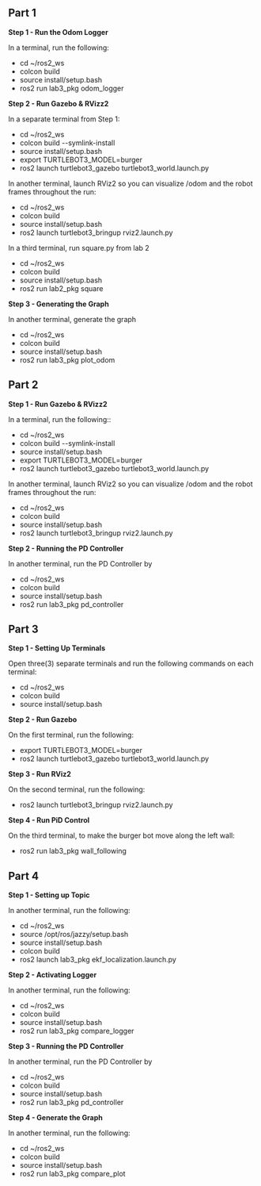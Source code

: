 ## Part 1
**Step 1 - Run the Odom Logger**

In a terminal, run the following:
- cd ~/ros2_ws
- colcon build
- source install/setup.bash
- ros2 run lab3_pkg odom_logger

**Step 2 - Run Gazebo & RVizz2**

In a separate terminal from Step 1:
- cd ~/ros2_ws
- colcon build --symlink-install
- source install/setup.bash
- export TURTLEBOT3_MODEL=burger
- ros2 launch turtlebot3_gazebo turtlebot3_world.launch.py

In another terminal, launch RViz2 so you can visualize /odom and the robot frames throughout the run:
- cd ~/ros2_ws
- colcon build 
- source install/setup.bash
- ros2 launch turtlebot3_bringup rviz2.launch.py

In a third terminal, run square.py from lab 2
- cd ~/ros2_ws
- colcon build 
- source install/setup.bash
- ros2 run lab2_pkg square

**Step 3 - Generating the Graph**

In another terminal, generate the graph
- cd ~/ros2_ws
- colcon build 
- source install/setup.bash
- ros2 run lab3_pkg plot_odom

## Part 2

**Step 1 - Run Gazebo & RVizz2**

In a terminal, run the following::
- cd ~/ros2_ws
- colcon build --symlink-install
- source install/setup.bash
- export TURTLEBOT3_MODEL=burger
- ros2 launch turtlebot3_gazebo turtlebot3_world.launch.py

In another terminal, launch RViz2 so you can visualize /odom and the robot frames throughout the run:
- cd ~/ros2_ws
- colcon build 
- source install/setup.bash
- ros2 launch turtlebot3_bringup rviz2.launch.py

**Step 2 - Running the PD Controller**

In another terminal, run the PD Controller by
- cd ~/ros2_ws
- colcon build
- source install/setup.bash
- ros2 run lab3_pkg pd_controller

## Part 3
**Step 1 - Setting Up Terminals**

Open three(3) separate terminals and run the following commands on each terminal:
- cd ~/ros2_ws
- colcon build
- source install/setup.bash

**Step 2 - Run Gazebo**

On the first terminal, run the following:
- export TURTLEBOT3_MODEL=burger
- ros2 launch turtlebot3_gazebo turtlebot3_world.launch.py

**Step 3 - Run RViz2**

On the second terminal, run the following:
- ros2 launch turtlebot3_bringup rviz2.launch.py

**Step 4 - Run PiD Control**

On the third terminal, to make the burger bot move along the left wall:
- ros2 run lab3_pkg wall_following

## Part 4
**Step 1 - Setting up Topic**

In another terminal, run the following:
- cd ~/ros2_ws
- source /opt/ros/jazzy/setup.bash
- source install/setup.bash
- colcon build
- ros2 launch lab3_pkg ekf_localization.launch.py

**Step 2 - Activating Logger**

In another terminal, run the following:
- cd ~/ros2_ws
- colcon build
- source install/setup.bash
- ros2 run lab3_pkg compare_logger

**Step 3 - Running the PD Controller**

In another terminal, run the PD Controller by
- cd ~/ros2_ws
- colcon build
- source install/setup.bash
- ros2 run lab3_pkg pd_controller

**Step 4 - Generate the Graph**

In another terminal, run the following:
- cd ~/ros2_ws
- colcon build
- source install/setup.bash
- ros2 run lab3_pkg compare_plot
